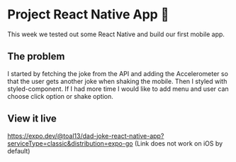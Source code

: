 # Project React Native App 📱
This week we tested out some React Native and build our first mobile app.


## The problem
I started by fetching the joke from the API and adding the Accelerometer so that the user gets another joke when shaking the mobile. Then I styled with styled-component.
If I had more time I would like to add menu and user can choose click option or shake option.  


## View it live

https://expo.dev/@toal13/dad-joke-react-native-app?serviceType=classic&distribution=expo-go
(Link does not work on iOS by default)
